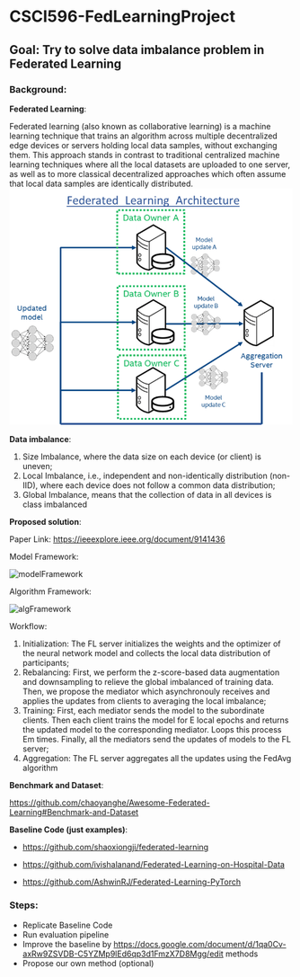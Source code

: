 # CSCI596-FedLearningProject
## Goal: Try to solve data imbalance problem in Federated Learning

### Background:
**Federated Learning**:

Federated learning (also known as collaborative learning) is a machine learning technique that trains an algorithm across multiple decentralized edge devices or servers holding local data samples, without exchanging them. This approach stands in contrast to traditional centralized machine learning techniques where all the local datasets are uploaded to one server, as well as to more classical decentralized approaches which often assume that local data samples are identically distributed.
![Federated Learning](https://github.com/ivishalanand/Federated-Learning-on-Hospital-Data/raw/master/images/federated-learning.png)


**Data imbalance**:

1) Size Imbalance, where the data size on each device (or client) is uneven; 
2) Local Imbalance, i.e., independent and non-identically distribution (non-IID), where each device does not follow a common data distribution; 
3) Global Imbalance, means that the collection of data in all devices is class imbalanced

**Proposed solution**:

Paper Link: https://ieeexplore.ieee.org/document/9141436

Model Framework:

<img width="600" src="https://user-images.githubusercontent.com/17812876/99761073-0f093280-2aaa-11eb-8b0c-6dbac69a9383.png" alt="modelFramework">

Algorithm Framework:

<img width="500" src="https://user-images.githubusercontent.com/17812876/99761162-41b32b00-2aaa-11eb-94db-a7376aa071bd.png" alt="algFramework">

Workflow:
1) Initialization: The FL server initializes the weights and the optimizer of the neural network model and collects the local data distribution of participants;
2) Rebalancing: First, we perform the z-score-based data augmentation and downsampling to relieve the global imbalanced of training data. Then, we propose the mediator which asynchronouly receives and applies the updates from clients to averaging the local imbalance;
3) Training: First, each mediator sends the model to the subordinate clients. Then each client trains the model for E local epochs and returns the updated model to the corresponding mediator. Loops this process Em times. Finally, all the mediators send the updates of models to the FL server;
4) Aggregation: The FL server aggregates all the updates using the FedAvg algorithm

**Benchmark and Dataset**:

https://github.com/chaoyanghe/Awesome-Federated-Learning#Benchmark-and-Dataset

**Baseline Code (just examples)**:
- https://github.com/shaoxiongji/federated-learning

- https://github.com/ivishalanand/Federated-Learning-on-Hospital-Data

- https://github.com/AshwinRJ/Federated-Learning-PyTorch

### Steps:
- Replicate Baseline Code
- Run evaluation pipeline
- Improve the baseline by https://docs.google.com/document/d/1qa0Cv-axRw9ZSVDB-C5YZMp9lEd6qp3d1FmzX7D8Mgg/edit methods
- Propose our own method (optional)
